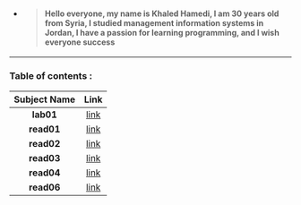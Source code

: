 
* > #### Hello everyone, my name is Khaled Hamedi, I am 30 years old from Syria, I studied management information systems in Jordan, I have a passion for learning programming, and I wish everyone success

---

### Table of contents :

|Subject Name|Link|
|:-------------:|:----:|
|**lab01**|[link](lab01.md)
|**read01**|[link](read01.md)|
|**read02**|[link](read02.md)|
|**read03**|[link](read03.md)|
|**read04**|[link](read04.md)|
|**read06**|[link](read06.md)|

  
